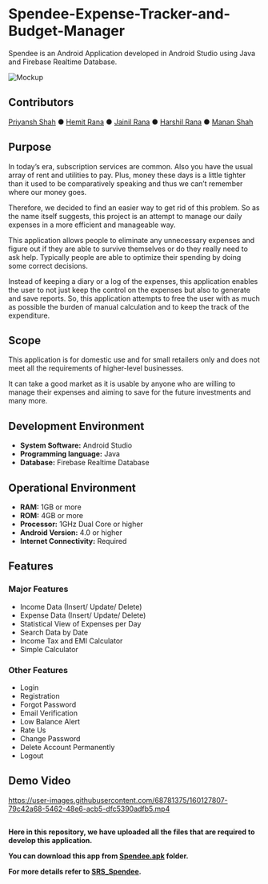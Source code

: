 # Spendee-Expense-Tracker-and-Budget-Manager
Spendee is an Android Application developed in Android Studio using Java and Firebase Realtime Database.

![Mockup](https://user-images.githubusercontent.com/68781375/124804864-60522d80-df78-11eb-8686-fd39c9cfed8a.jpg)

## Contributors

[Priyansh Shah](https://github.com/Priyansh42) ● [Hemit Rana](https://github.com/Hemit1409) ● [Jainil Rana](https://github.com/ancjainil) ● [Harshil Rana](https://github.com/harshil311) ● [Manan Shah](https://github.com/Manan2606)

## Purpose
In today’s era, subscription services are common. Also you have the usual array of rent and utilities to pay. Plus, money these days is a little tighter than it used to be comparatively speaking and thus we can’t remember where our money goes.


Therefore, we decided to find an easier way to get rid of this problem. So as the name itself suggests, this project is an attempt to manage our daily expenses in a more efficient and manageable way.


This application allows people to eliminate any unnecessary expenses and figure out if they are able to survive themselves or do they really need to ask help. Typically people are able to optimize their spending by doing some correct decisions.


Instead of keeping a diary or a log of the expenses, this application enables the user to not just keep the control on the expenses but also to generate and save reports. So, this application attempts to free the user with as much as possible the burden of manual calculation and to keep the track of the expenditure.


## Scope
This application is for domestic use and for small retailers only and does not meet all the requirements of higher-level businesses.

It can take a good market as it is usable by anyone who are willing to manage their expenses and aiming to save for the future investments and many more.


## Development Environment
* __System Software:__ Android Studio
* __Programming language:__ Java
* __Database:__ Firebase Realtime Database


## Operational Environment
* __RAM:__ 1GB or more
* __ROM:__ 4GB or more
* __Processor:__ 1GHz Dual Core or higher
* __Android Version:__ 4.0 or higher
* __Internet Connectivity:__ Required


## Features
### Major Features
* Income Data (Insert/ Update/ Delete)
* Expense Data (Insert/ Update/ Delete)
* Statistical View of Expenses per Day
* Search Data by Date
* Income Tax and EMI Calculator
* Simple Calculator
### Other Features
* Login
* Registration
* Forgot Password
* Email Verification 
* Low Balance Alert
* Rate Us
* Change Password
* Delete Account Permanently
* Logout


## Demo Video

https://user-images.githubusercontent.com/68781375/160127807-79c42a68-5462-48e6-acb5-dfc5390adfb5.mp4


## 
__Here in this repository, we have uploaded all the files that are required to develop this application.__


__You can download this app from [Spendee.apk](https://github.com/Priyansh42/Spendee-Expense-Tracker-and-Budget-Manager/blob/master/Spendee.apk) folder.__


__For more details refer to [SRS_Spendee](https://github.com/Priyansh42/Spendee-Expense-Tracker-and-Budget-Manager/blob/master/SRS_Spendee.doc).__
